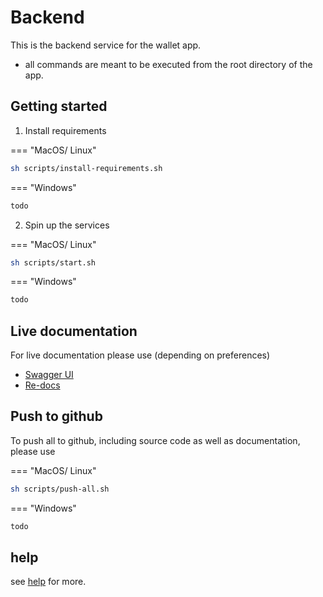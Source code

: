 # Backend

This is the backend service for the wallet app.


* all commands are meant to be executed from the root directory of the app.

## Getting started

1. Install requirements

=== "MacOS/ Linux"
``` bash
sh scripts/install-requirements.sh
```

=== "Windows"
``` bash
todo
```

2. Spin up the services

=== "MacOS/ Linux"
``` bash
sh scripts/start.sh
```

=== "Windows"
``` bash
todo
```

## Live documentation

For live documentation please use (depending on preferences)
- [Swagger UI](http://127.0.0.1:8000/docs)
- [Re-docs](http://127.0.0.1:8000/redoc)


## Push to github

To push all to github, including source code as well as documentation, please use

=== "MacOS/ Linux"
``` bash
sh scripts/push-all.sh
```

=== "Windows"
``` bash
todo
```

## help

see [help](./help.md) for more.
